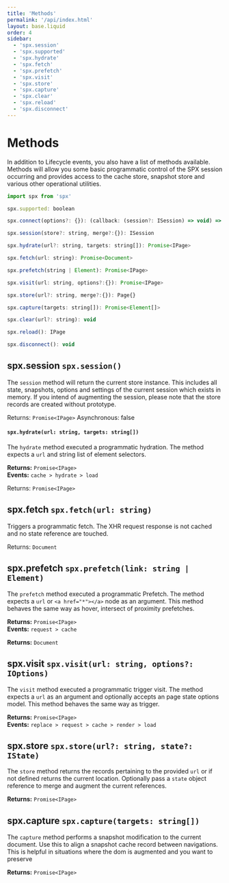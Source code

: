 ```yaml
---
title: 'Methods'
permalink: '/api/index.html'
layout: base.liquid
order: 4
sidebar:
  - 'spx.session'
  - 'spx.supported'
  - 'spx.hydrate'
  - 'spx.fetch'
  - 'spx.prefetch'
  - 'spx.visit'
  - 'spx.store'
  - 'spx.capture'
  - 'spx.clear'
  - 'spx.reload'
  - 'spx.disconnect'
---
```


# Methods

In addition to Lifecycle events, you also have a list of methods available. Methods will allow you some basic programmatic control of the SPX session occurring and provides access to the cache store, snapshot store and various other operational utilities.

```js
import spx from 'spx'

spx.supported: boolean

spx.connect(options?: {}): (callback: (session?: ISession) => void) => void

spx.session(store?: string, merge?:{}): ISession

spx.hydrate(url?: string, targets: string[]): Promise<IPage>

spx.fetch(url: string): Promise<Document>

spx.prefetch(string | Element): Promise<IPage>

spx.visit(url: string, options?:{}): Promise<IPage>

spx.store(url?: string, merge?:{}): Page{}

spx.capture(targets: string[]): Promise<Element[]>

spx.clear(url?: string): void

spx.reload(): IPage

spx.disconnect(): void

```

## spx.session `spx.session()`

The `session` method will return the current store instance. This includes all state, snapshots, options and settings of the current session which exists in memory. If you intend of augmenting the session, please note that the store records are created without prototype.

<span class="fc-gray">Returns</span>: `Promise<IPage>`
<span class="fc-gray">Asynchronous</span>: <span class="ff-code fs-md fc-cyan">false</span>

#### `spx.hydrate(url: string, targets: string[])`

The `hydrate` method executed a programmatic hydration. The method expects a `url` and string list of element selectors.

**Returns:** `Promise<IPage>`<br>
**Events:** `cache > hydrate > load`

<span class="fc-gray">Returns</span>: `Promise<IPage>`

## spx.fetch `spx.fetch(url: string)`

Triggers a programmatic fetch. The XHR request response is not cached and no state reference are touched.

<span class="fc-gray">Returns</span>: `Document`

## spx.prefetch `spx.prefetch(link: string | Element)`

The `prefetch` method executed a programmatic Prefetch. The method expects a `url` or `<a href="*"></a>` node as an argument. This method behaves the same way as hover, intersect of proximity prefetches.

**Returns:** `Promise<IPage>`<br>
**Events:** `request > cache`

**Returns:** `Document`<br>

## spx.visit `spx.visit(url: string, options?: IOptions)`

The `visit` method executed a programmatic trigger visit. The method expects a `url` as an argument and optionally accepts an page state options model. This method behaves the same way as trigger.

**Returns:** `Promise<IPage>`<br>
**Events:** `replace > request > cache > render > load`

## spx.store `spx.store(url?: string, state?: IState)`

The `store` method returns the records pertaining to the provided `url` or if not defined returns the current location. Optionally pass a `state` object reference to merge and augment the current references.

**Returns:** `Promise<IPage>`

## spx.capture `spx.capture(targets: string[])`

The `capture` method performs a snapshot modification to the current document. Use this to align a snapshot cache record between navigations. This is helpful in situations where the dom is augmented and you want to preserve

**Returns:** `Promise<IPage>`
